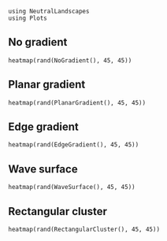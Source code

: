 ```@example gallery
using NeutralLandscapes
using Plots
```

## No gradient

```@example gallery
heatmap(rand(NoGradient(), 45, 45))
```

## Planar gradient

```@example gallery
heatmap(rand(PlanarGradient(), 45, 45))
```

## Edge gradient

```@example gallery
heatmap(rand(EdgeGradient(), 45, 45))
```

## Wave surface

```@example gallery
heatmap(rand(WaveSurface(), 45, 45))
```

## Rectangular cluster

```@example gallery
heatmap(rand(RectangularCluster(), 45, 45))
```